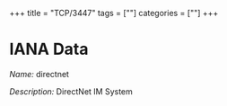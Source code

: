 +++
title = "TCP/3447"
tags = [""]
categories = [""]
+++

# IANA Data

_Name:_ directnet

_Description:_ DirectNet IM System

